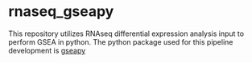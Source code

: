 # rnaseq_gseapy
This repository utilizes RNAseq differential expression analysis input to perform GSEA in python. The python package used for this pipeline development is [gseapy](https://github.com/zqfang/GSEApy/tree/master)
